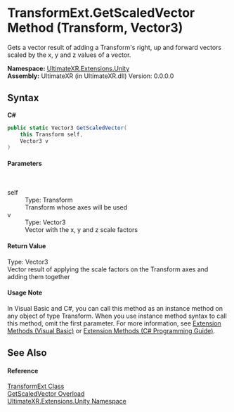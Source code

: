 # TransformExt.GetScaledVector Method (Transform, Vector3)
 

Gets a vector result of adding a Transform's right, up and forward vectors scaled by the x, y and z values of a vector.

**Namespace:**&nbsp;<a href="N_UltimateXR_Extensions_Unity">UltimateXR.Extensions.Unity</a><br />**Assembly:**&nbsp;UltimateXR (in UltimateXR.dll) Version: 0.0.0.0

## Syntax

**C#**<br />
``` C#
public static Vector3 GetScaledVector(
	this Transform self,
	Vector3 v
)
```


#### Parameters
&nbsp;<dl><dt>self</dt><dd>Type: Transform<br />Transform whose axes will be used</dd><dt>v</dt><dd>Type: Vector3<br />Vector with the x, y and z scale factors</dd></dl>

#### Return Value
Type: Vector3<br />Vector result of applying the scale factors on the Transform axes and adding them together

#### Usage Note
In Visual Basic and C#, you can call this method as an instance method on any object of type Transform. When you use instance method syntax to call this method, omit the first parameter. For more information, see <a href="https://docs.microsoft.com/dotnet/visual-basic/programming-guide/language-features/procedures/extension-methods" target="_blank" rel="noopener noreferrer">Extension Methods (Visual Basic)</a> or <a href="https://docs.microsoft.com/dotnet/csharp/programming-guide/classes-and-structs/extension-methods" target="_blank" rel="noopener noreferrer">Extension Methods (C# Programming Guide)</a>.

## See Also


#### Reference
<a href="T_UltimateXR_Extensions_Unity_TransformExt">TransformExt Class</a><br /><a href="Overload_UltimateXR_Extensions_Unity_TransformExt_GetScaledVector">GetScaledVector Overload</a><br /><a href="N_UltimateXR_Extensions_Unity">UltimateXR.Extensions.Unity Namespace</a><br />